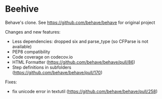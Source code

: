 Beehive
===

Behave's clone. See https://github.com/behave/behave for original project

Changes and new features:
 * Less dependencies: dropped six and parse_type (so CFParse is not available)
 * PEP8 compatibility
 * Code coverage on codecov.io
 * HTML Formatter (https://github.com/behave/behave/pull/86)
 * Step definitions in subfolders (https://github.com/behave/behave/pull/170)

Fixes:
 * fix unicode error in textutil (https://github.com/behave/behave/pull/258)
